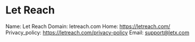 
# Let Reach

Name: Let Reach
Domain: letreach.com
Home: https://letreach.com/
Privacy_policy: https://letreach.com/privacy-policy
Email: support@letx.com
